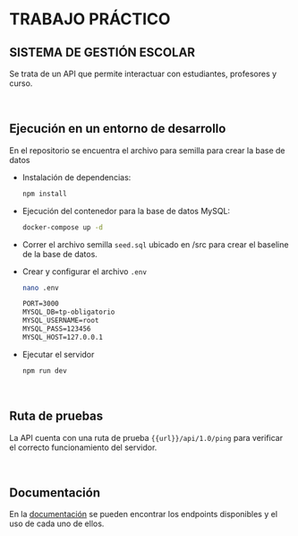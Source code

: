 # TRABAJO PRÁCTICO

## SISTEMA DE GESTIÓN ESCOLAR
Se trata de un API que permite interactuar con estudiantes, profesores y curso.

<br>

## Ejecución en un entorno de desarrollo
En el repositorio se encuentra el archivo para semilla para crear la base de datos

- Instalación de dependencias:
  ```bash
  npm install
  ```
  
- Ejecución del contenedor para la base de datos MySQL:
  ```bash
  docker-compose up -d
  ```

- Correr el archivo semilla `seed.sql` ubicado en /src para crear el baseline de la base de datos.

- Crear y configurar el archivo `.env`
  ```bash
  nano .env
  ```
 
  ```txt
  PORT=3000
  MYSQL_DB=tp-obligatorio
  MYSQL_USERNAME=root
  MYSQL_PASS=123456
  MYSQL_HOST=127.0.0.1
  ```
 
 - Ejecutar el servidor
   ```bash
   npm run dev
   ```
<br>

## Ruta de pruebas
La API cuenta con una ruta de prueba `{{url}}/api/1.0/ping` para verificar el correcto funcionamiento del servidor.

<br>

## Documentación
En la [documentación](https://documenter.getpostman.com/view/13033821/2s93m8zfoU) se pueden encontrar los endpoints disponibles y el uso de cada uno de ellos.
